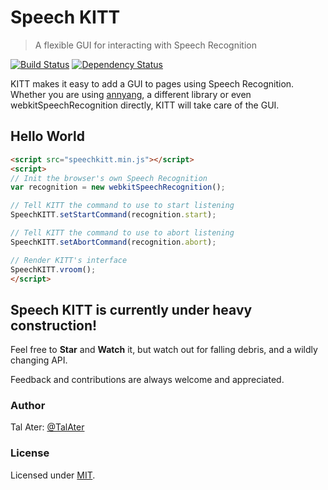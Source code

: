 # Speech KITT
> A flexible GUI for interacting with Speech Recognition

[![Build Status](https://travis-ci.org/TalAter/SpeechKITT.svg?branch=master)](https://travis-ci.org/TalAter/SpeechKITT) [![Dependency Status](https://gemnasium.com/TalAter/SpeechKITT.svg)](https://gemnasium.com/TalAter/SpeechKITT)

KITT makes it easy to add a GUI to pages using Speech Recognition. Whether you are using [annyang](https://github.com/TalAter/annyang), a different library or even webkitSpeechRecognition directly, KITT will take care of the GUI.

## Hello World

````html
<script src="speechkitt.min.js"></script>
<script>
// Init the browser's own Speech Recognition
var recognition = new webkitSpeechRecognition();

// Tell KITT the command to use to start listening
SpeechKITT.setStartCommand(recognition.start);

// Tell KITT the command to use to abort listening
SpeechKITT.setAbortCommand(recognition.abort);

// Render KITT's interface
SpeechKITT.vroom();
</script>
````

## Speech KITT is currently under heavy construction!
Feel free to **Star** and **Watch** it, but watch out for falling debris, and a wildly changing API.

Feedback and contributions are always welcome and appreciated.

### Author
Tal Ater: [@TalAter](https://twitter.com/TalAter)

### License
Licensed under [MIT](https://github.com/TalAter/SpeechKITT/blob/master/LICENSE).